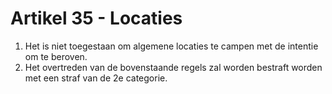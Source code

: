 # Artikel 35 - Locaties

1. Het is niet toegestaan om algemene locaties te campen met de intentie om te beroven.
2. Het overtreden van de bovenstaande regels zal worden bestraft worden met een straf van de 2e categorie.
